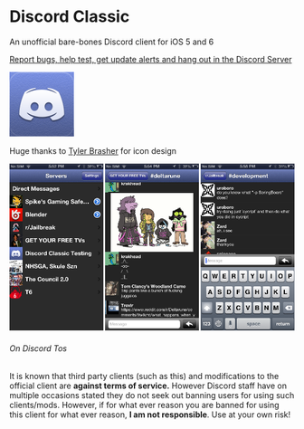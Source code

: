 # Discord Classic
An unofficial bare-bones Discord client for iOS 5 and 6

[Report bugs, help test, get update alerts and hang out in the Discord Server](https://discord.gg/A93uJh3)

![icon](https://github.com/Cellomonster/iOS-Discord-Classic/raw/master/Icon%402x.png)

Huge thanks to [Tyler Brasher](https://twitter.com/TyBrasher) for icon design

![screenshot](https://github.com/Cellomonster/iOS-Discord-Classic/raw/master/Screenshots.png)


###### On Discord Tos
It is known that third party clients (such as this) and modifications to the official client are **against terms of service.** However Discord staff have on multiple occasions stated they do not seek out banning users for using such clients/mods. However, if for what ever reason you are banned for using this client for what ever reason, **I am not responsible**. Use at your own risk!
